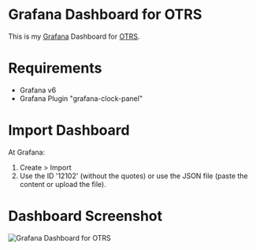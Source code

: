 # Grafana Dashboard for OTRS
This is my [Grafana](https://grafana.com/) Dashboard for [OTRS](https://community.otrs.com/).

# Requirements
- Grafana v6
- Grafana Plugin "grafana-clock-panel"
  
# Import Dashboard
At Grafana:

1. Create > Import
2. Use the ID '12102' (without the quotes) or use the JSON file (paste the content or upload the file).

# Dashboard Screenshot
![Grafana Dashboard for OTRS](https://imgur.com/gJTbYQg.jpg)
